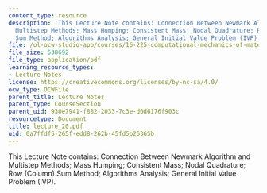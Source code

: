 ```yaml
---
content_type: resource
description: 'This Lecture Note contains: Connection Between Newmark Algorithm and
  Multistep Methods; Mass Humping; Consistent Mass; Nodal Quadrature; Row (Column)
  Sum Method; Algorithms Analysis; General Initial Value Problem (IVP).'
file: /ol-ocw-studio-app/courses/16-225-computational-mechanics-of-materials-fall-2003/0a7ffdf5265fedd8262b45fd5b26365b_lecture_20.pdf
file_size: 538692
file_type: application/pdf
learning_resource_types:
- Lecture Notes
license: https://creativecommons.org/licenses/by-nc-sa/4.0/
ocw_type: OCWFile
parent_title: Lecture Notes
parent_type: CourseSection
parent_uid: 930e7941-f882-2033-7c3e-d0d6176f903c
resourcetype: Document
title: lecture_20.pdf
uid: 0a7ffdf5-265f-edd8-262b-45fd5b26365b
---
```

This Lecture Note contains: Connection Between Newmark Algorithm and Multistep Methods; Mass Humping; Consistent Mass; Nodal Quadrature; Row (Column) Sum Method; Algorithms Analysis; General Initial Value Problem (IVP).